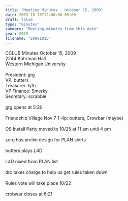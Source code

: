 ```yaml
---
title: "Meeting Minutes - October 15, 2009"
date: 2009-10-15T12:00:00-05:00
draft: false
type: "minutes"
summary: "Meeting minutes from this date"
year: 2009
filename: "20091015"
---
```


CCLUB Minutes October 15, 2009<br />
2244 Kohrman Hall<br />
Western Michigan University<br />
<br />
President: grg<br />
VP: butters<br />
Treasurer: lyth<br />
VP Finance: Smerky<br />
Secretary: scrabble<br />
<br />
grg opens at 5:30<br />
<br />
Friendship Village Nov 7 1-4p: butters, Crowbar (maybe)<br />
<br />
OS Install Party moved to 10/25 at 11 am until 4 pm<br />
<br />
zerg has prelim design for PLAN shirts<br />
<br />
butters plays L4D<br />
<br />
L4D nixed from PLAN list<br />
<br />
drc takes charge to help us get rules taken down<br />
<br />
Rules vote will take place 10/22<br />
<br />
crobwar closes at 6:21
